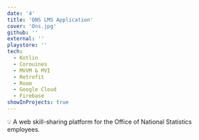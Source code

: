 ```yaml
---
date: '4'
title: 'ONS LMS Application'
cover: 'Ons.jpg'
github: ''
external: ''
playstore: ''
tech:
  - Kotlin
  - Corouines
  - MVVM & MVI
  - Retrofit
  - Room
  - Google Cloud
  - Firebase
showInProjects: true
---
```

💡 A web skill-sharing platform for the Office of National Statistics employees. 